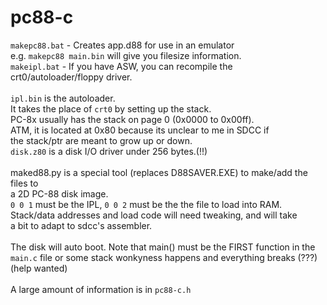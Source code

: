 # pc88-c 
`makepc88.bat` - Creates app.d88 for use in an emulator<br>
e.g. `makepc88 main.bin` will give you filesize information.<br>
`makeipl.bat` - If you have ASW, you can recompile the crt0/autoloader/floppy driver.<br>
<br>
`ipl.bin` is the autoloader.<br>
It takes the place of `crt0` by setting up the stack.<br>
PC-8x usually has the stack on page 0 (0x0000 to 0x00ff).<br>
ATM, it is located at 0x80 because its unclear to me in SDCC if<br>
the stack/ptr are meant to grow up or down.<br>
`disk.z80` is a disk I/O driver under 256 bytes.(!!)<br>
<br>
maked88.py is a special tool (replaces D88SAVER.EXE) to make/add the files to<br>
a 2D PC-88 disk image.<br>
`0 0 1` must be the IPL, `0 0 2` must be the the file to load into RAM.<br>
Stack/data addresses and load code will need tweaking, and will take<br>
a bit to adapt to sdcc's assembler.<br>
<br>
The disk will auto boot. Note that main() must be the FIRST function in the<br>
`main.c` file or some stack wonkyness happens and everything breaks (???)<br>
(help wanted)
<br><br>
A large amount of information is in `pc88-c.h`
